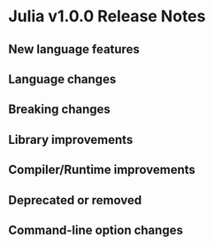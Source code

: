 Julia v1.0.0 Release Notes
==========================

New language features
---------------------

Language changes
----------------

Breaking changes
----------------

Library improvements
--------------------

Compiler/Runtime improvements
-----------------------------

Deprecated or removed
---------------------

Command-line option changes
---------------------------
